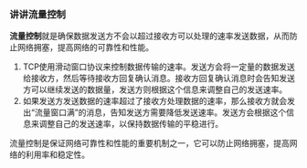 ### 讲讲流量控制

**流量控制**就是确保数据发送方不会以超过接收方可以处理的速率发送数据，从而防止网络拥塞，提高网络的可靠性和性能。

1. TCP使用滑动窗口协议来控制数据传输的速率。发送方会将一定量的数据发送给接收方，然后等待接收方回复确认消息。接收方回复确认消息时会告知发送方可以继续发送的数据量，发送方则根据这个信息来调整自己的发送速率。
2. 如果发送方发送数据的速率超过了接收方处理数据的速率，那么接收方就会发出“流量窗口满”的消息，告知发送方需要降低发送速率。发送方会根据这个信息来调整自己的发送速率，以保持数据传输的平稳进行。

流量控制是保证网络可靠性和性能的重要机制之一，它可以防止网络拥塞，提高网络的利用率和稳定性。

